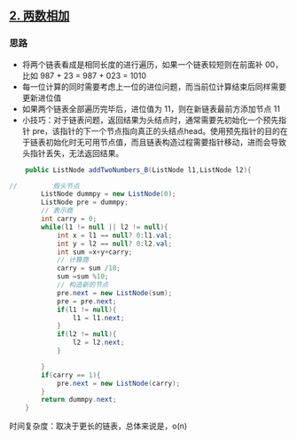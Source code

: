 ## [2. 两数相加](https://leetcode-cn.com/problems/add-two-numbers/)

### 思路

- 将两个链表看成是相同长度的进行遍历，如果一个链表较短则在前面补 00，比如 987 + 23 = 987 + 023 = 1010
- 每一位计算的同时需要考虑上一位的进位问题，而当前位计算结束后同样需要更新进位值
- 如果两个链表全部遍历完毕后，进位值为 11，则在新链表最前方添加节点 11
- 小技巧：对于链表问题，返回结果为头结点时，通常需要先初始化一个预先指针 pre，该指针的下一个节点指向真正的头结点head。使用预先指针的目的在于链表初始化时无可用节点值，而且链表构造过程需要指针移动，进而会导致头指针丢失，无法返回结果。

~~~java
    public ListNode addTwoNumbers_B(ListNode l1,ListNode l2){

//         假头节点
        ListNode dummpy = new ListNode(0);
        ListNode pre = dummpy;
        // 表示商
        int carry = 0;
        while(l1 != null || l2 != null){
            int x = l1 == null? 0:l1.val;
            int y = l2 == null? 0:l2.val;
            int sum =x+y+carry;
            // 计算商
            carry = sum /10;
            sum =sum %10;
            // 构造新的节点
            pre.next = new ListNode(sum);
            pre = pre.next;
            if(l1 != null){
                l1 = l1.next;
            }
            if(l2 != null){
                l2 = l2.next;
            }

        }
        if(carry == 1){
            pre.next = new ListNode(carry);
        }
        return dummpy.next;
    }
~~~

时间复杂度：取决于更长的链表，总体来说是，o(n)